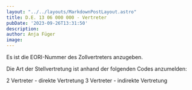 ```yaml
---
layout: "../../layouts/MarkdownPostLayout.astro"
title: D.E. 13 06 000 000 - Vertreter
pubDate: '2023-09-26T13:31:50'
description: 
author: Anja Füger
image: 
---
```


Es ist die EORI-Nummer des Zollvertreters anzugeben.

Die Art der Stellvertretung ist anhand der folgenden Codes anzumelden:

2 Vertreter - direkte Vertretung 3 Vertreter - indirekte Vertretung